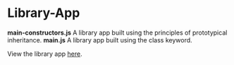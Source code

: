 # Library-App
**main-constructors.js** A library app built using the principles of prototypical inheritance.
**main.js** A library app built using the class keyword.

View the library app [here](https://worthyag.github.io/Library-App/).

